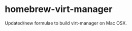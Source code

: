 homebrew-virt-manager
=====================

Updated/new formulae to build virt-manager on Mac OSX.
